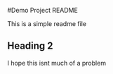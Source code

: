 #Demo Project README

This is a simple readme file

## Heading 2

I hope this isnt much of a problem
